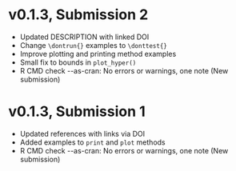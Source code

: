 # v0.1.3, Submission 2

- Updated DESCRIPTION with linked DOI
- Change `\dontrun{}` examples to `\donttest{}`
- Improve plotting and printing method examples
- Small fix to bounds in `plot_hyper()`
- R CMD check --as-cran: No errors or warnings, one note (New submission)

# v0.1.3, Submission 1

- Updated references with links via DOI
- Added examples to `print` and `plot` methods
- R CMD check --as-cran: No errors or warnings, one note (New submission)
